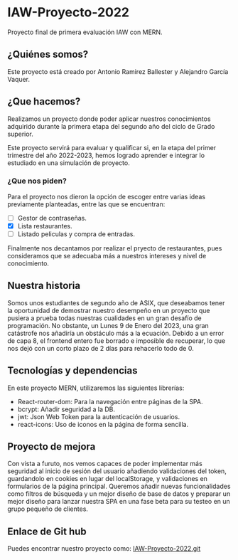 
# IAW-Proyecto-2022

Proyecto final de primera evaluación IAW con MERN.  

## ¿Quiénes somos?  

Este proyecto está creado por Antonio Ramirez Ballester y Alejandro García Vaquer.

## ¿Que hacemos?  

 Realizamos un proyecto donde poder aplicar nuestros conocimientos adquirido durante la primera etapa del segundo año del ciclo de Grado superior.  

 Este proyecto servirá para evaluar y qualificar si, en la etapa del primer trimestre del año 2022-2023, hemos logrado aprender e integrar lo estudiado en una simulación de proyecto.

### ¿Que nos piden?

 Para el proyecto nos dieron la opción de escoger entre varias ideas previamente planteadas, entre las que se encuentran:  

- [ ] Gestor de contraseñas.
- [x] Lista restaurantes.  
- [ ] Listado peliculas y compra de entradas.

Finalmente nos decantamos por realizar el pryecto de restaurantes, pues consideramos que se adecuaba más a nuestros intereses y nivel de conocimiento.  

## Nuestra historia  

Somos unos estudiantes de segundo año de ASIX, que deseabamos tener la oportunidad de demostrar nuestro desempeño en un proyecto que pusiera a prueba todas nuestras cualidades en un gran desafío de programación. No obstante, un Lunes 9 de Enero del 2023, una gran catástrofe nos añadiría un obstáculo más a la ecuación. Debido a un error de capa 8, el frontend entero fue borrado e imposible de recuperar, lo que nos dejó con un corto plazo de 2 días para rehacerlo todo de 0.  

## Tecnologías y dependencias

En este proyecto MERN, utilizaremos las siguientes librerías:  

- React-router-dom: Para la navegación entre páginas de la SPA.
- bcrypt: Añadir seguridad a la DB.
- jwt: Json Web Token para la autenticación de usuarios.
- react-icons: Uso de iconos en la página de forma sencilla.

## Proyecto de mejora  

 Con vista a furuto, nos vemos capaces de poder implementar más seguridad al inicio de sesión del usuario añadiendo validaciones del token, guardandolo en cookies en lugar del localStorage, y validaciones en formularios de la página principal.
 Queremos añadir nuevas funcionalidades como filtros de búsqueda y un mejor diseño de base de datos y preparar un mejor diseño para lanzar nuestra SPA en una fase beta para su testeo en un grupo pequeño de clientes.  

## Enlace de Git hub  

Puedes encontrar nuestro proyecto como: [IAW-Proyecto-2022.git](https://github.com/Alexgv00/IAW-Proyecto-2022.git)  
